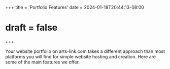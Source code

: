 +++
title = 'Portfolio Features'
date = 2024-01-18T20:44:13-08:00
# draft = false
+++

Your website portfolio on arts-link.com takes a different approach than most platforms you will find for simple website hosting and creation. Here are some of the main features we offer.